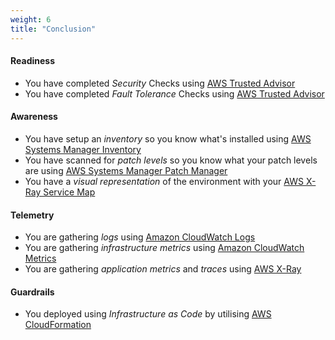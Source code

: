 ```yaml
---
weight: 6
title: "Conclusion"
---
```


#### Readiness
- You have completed *Security* Checks using [AWS Trusted Advisor](https://aws.amazon.com/premiumsupport/technology/trusted-advisor/best-practice-checklist/)
- You have completed *Fault Tolerance* Checks using [AWS Trusted Advisor](https://aws.amazon.com/premiumsupport/technology/trusted-advisor/best-practice-checklist/)

#### Awareness
- You have setup an *inventory* so you know what's installed using [AWS Systems Manager Inventory](https://docs.aws.amazon.com/systems-manager/latest/userguide/systems-manager-inventory.html)
- You have scanned for *patch levels* so you know what your patch levels are using [AWS Systems Manager Patch Manager](https://docs.aws.amazon.com/systems-manager/latest/userguide/systems-manager-patch.html)
- You have a *visual representation* of the environment with your [AWS X-Ray Service Map](https://docs.aws.amazon.com/xray/latest/devguide/xray-console.html)

#### Telemetry
- You are gathering *logs* using [Amazon CloudWatch Logs](https://docs.aws.amazon.com/AmazonCloudWatch/latest/logs/WhatIsCloudWatchLogs.html)
- You are gathering *infrastructure metrics* using [Amazon CloudWatch Metrics](https://docs.aws.amazon.com/AmazonCloudWatch/latest/monitoring/working_with_metrics.html)
- You are gathering *application metrics* and *traces* using [AWS X-Ray](https://docs.aws.amazon.com/xray/latest/devguide/aws-xray.html)

#### Guardrails
- You deployed using *Infrastructure as Code* by utilising [AWS CloudFormation](https://docs.aws.amazon.com/AWSCloudFormation/latest/UserGuide/Welcome.html)